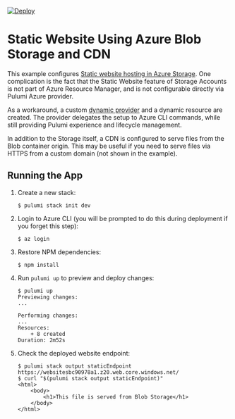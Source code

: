 [![Deploy](https://get.pulumi.com/new/button.svg)](https://app.pulumi.com/new)

# Static Website Using Azure Blob Storage and CDN

This example configures [Static website hosting in Azure Storage](https://docs.microsoft.com/en-us/azure/storage/blobs/storage-blob-static-website). One complication is the fact that the Static Website feature of Storage Accounts is not part of Azure Resource Manager, and is not configurable directly via Pulumi Azure provider.

As a workaround, a custom [dynamic provider](https://www.pulumi.com/docs/reference/programming-model/#dynamicproviders) and a dynamic resource are created. The provider delegates the setup to Azure CLI commands, while still providing Pulumi experience and lifecycle management.

In addition to the Storage itself, a CDN is configured to serve files from the Blob container origin. This may be useful if you need to serve files via HTTPS from a custom domain (not shown in the example).

## Running the App

1.  Create a new stack:

    ```
    $ pulumi stack init dev
    ```

1.  Login to Azure CLI (you will be prompted to do this during deployment if you forget this step):

    ```
    $ az login
    ```

1.  Restore NPM dependencies:

    ```
    $ npm install
    ```

1.  Run `pulumi up` to preview and deploy changes:

    ``` 
    $ pulumi up
    Previewing changes:
    ...

    Performing changes:
    ...
    Resources:
        + 8 created
    Duration: 2m52s
    ```

1.  Check the deployed website endpoint:

    ```
    $ pulumi stack output staticEndpoint
    https://websitesbc90978a1.z20.web.core.windows.net/
    $ curl "$(pulumi stack output staticEndpoint)"
    <html>
        <body>
            <h1>This file is served from Blob Storage</h1>
        </body>
    </html>
    ```
